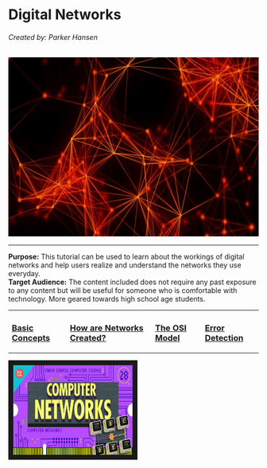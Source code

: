 # Digital Networks
###### Created by: Parker Hansen
<p align="center"><img src="Network.jpg" height="360" width="640"></p>

---

**Purpose:** This tutorial can be used to learn about the workings of digital networks and help users realize and understand the networks they use everyday.
<br>**Target Audience:** The content included does not require any past exposure to any content but will be useful for someone who is comfortable with technology. More geared towards high school age students.

<tab>
<table>
  <tr>
    <td>
      <h3><a href="basic.md">Basic Concepts</a></h3>
    </td>
    <td>
      <h3><a href="how.md">How are Networks Created?</a></h3>
    </td>
    <td>
      <h3><a href="osi.md">The OSI Model</a></h3>
    </td>
    <td>
      <h3><a href="Security.md">Error Detection</a></h3>
    </td>
  </tr>
</table>

<a href="https://www.youtube.com/watch?v=3QhU9jd03a0&feature=youtu.be" target="_blank"><img src="youtube1.jpg" alt="Computer Networks" width="240" height="180" border="10" /></a>
